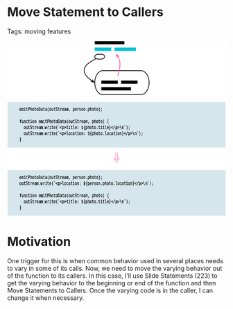 # Move Statement to Callers

Tags: moving features

![](img.png)

# Motivation

One trigger for this is when common behavior used in several places needs to vary in
some of its calls. Now, we need to move the varying behavior out of the function to its
callers. In this case, I’ll use Slide Statements (223) to get the varying behavior to the
beginning or end of the function and then Move Statements to Callers. Once the varying
code is in the caller, I can change it when necessary.